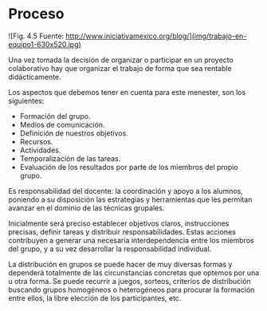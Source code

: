 # Proceso

![Fig. 4.5 Fuente: http://www.iniciativamexico.org/blog/](img/trabajo-en-equipo1-630x520.jpg)

Una vez tomada la decisión de organizar o participar en un proyecto colaborativo hay que organizar el trabajo de forma que sea rentable didácticamente.

Los aspectos que debemos tener en cuenta para este menester, son los siguientes:

* Formación del grupo.
* Medios de comunicación.
* Definición de nuestros objetivos.
* Recursos.
* Actividades.
* Temporalización de las tareas.
* Evaluación de los resultados por parte de los miembros del propio grupo.

Es responsabilidad del docente: la coordinación y apoyo a los alumnos, poniendo a su disposición las estrategias y herramientas que les permitan avanzar en el dominio de las técnicas grupales.

Inicialmente será preciso establecer objetivos claros, instrucciones precisas, definir tareas y distribuir responsabilidades. Estas acciones contribuyen a generar una necesaria interdependencia entre los miembros del grupo, y a su vez desarrollar la responsabilidad individual.

La distribución en grupos se puede hacer de muy diversas formas y dependerá totalmente de las circunstancias concretas que optemos por una u otra forma. Se puede recurrir a juegos, sorteos, criterios de distribución buscando grupos homogéneos o heterogéneos para procurar la formación entre ellos, la libre elección de los participantes, etc.



